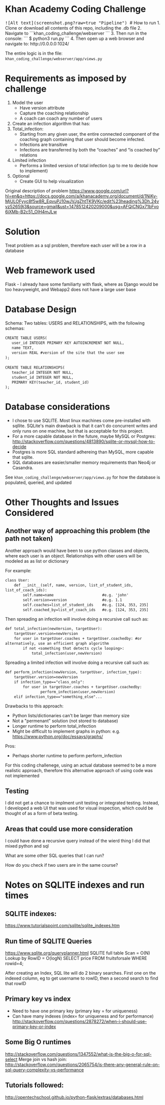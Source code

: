 # Khan Academy Coding Challenge

<kbd>
![Alt text](screenshot.png?raw=true "Pipeline")
</kbd>
# How to run
1. Clone or download all contents of this repo, including the .db file
2. Navigate to ```khan_coding_challenge/webserver ```
3. Then run in the console: ``` $ python3 run.py ```
4. Then open up a web browser and navigate to: http://0.0.0.0:1024/

The entire logic is in the file: ```khan_coding_challenge/webserver/app/views.py```


# Requirements as imposed by challenge
1. Model the user 
	- Have version attribute
	- Capture the coaching relationship
	- A coach can coach any number of users
2. Create an infection algorithm that has:
 1. Total_infection:
	- Starting from any given user, the entire connected component of the coaching graph containing that user should become infected.
 	- Infections are transitive
 	- Infections are transferred by both the “coaches” and “is coached by” relations
 2. Limited infection
 	- Performs a limited version of total infection (up to me to decide how to implement)
 3. Optional
 	- Create GUI to help visualization

Original description of problem
https://www.google.com/url?hl=en&q=https://docs.google.com/a/khanacademy.org/document/d/1NiKv-MjULOFyyc8f5w8R_EqvuPJ10wJVJgZhtTK9VKc/edit%23heading%3Dh.24vvz52659j3&source=gmail&ust=1478512420209000&usg=AFQjCNGx71bFvo6iXMb-B2c51_OlH4mJLw

# Solution
Treat problem as a sql problem, therefore each user will be a row in a database

# Web framework used
Flask - I already have some familiarty with flask, where as Django would be too heavyweight, and Webapp2 does not have a large user base

# Database Design
Schema:
Two tables: USERS and RELATIONSHIPS, with the following schemas:

```
CREATE TABLE USERS(
   user_id INTEGER PRIMARY KEY AUTOINCREMENT NOT NULL,
   name TEXT,
   version REAL #version of the site that the user see
);

CREATE TABLE RELATIONSHIPS(
   teacher_id INTEGER NOT NULL,
   student_id INTEGER NOT NULL,
   PRIMARY KEY(teacher_id, student_id)
);
```

# Database considerations
* I chose to use SQLITE. Most linux machines come pre-installed with sqllite. SQLite's main drawback is that it can't do concurrent writes and only runs on one machine, but that is acceptable for this project.
* For a more capable database in the future, maybe MySQL or Postgres: http://stackoverflow.com/questions/4813890/sqlite-or-mysql-how-to-decide
* Postgres is more SQL standard adhereing than MySQL, more capable that sqlite.
* SQL databases are easier/smaller memory requirements than Neo4j or Casandra.

See ```khan_coding_challenge/webserver/app/views.py``` for how the database is populated, queried, and updated



# Other Thoughts and Issues Considered

## Another way of approaching this problem (the path not taken) 

Another approach would have been to use python classes and objects, where each user is an object. 
Relationships with other users will be modeled as as list or dictionary

For example:
```
class User:
    def __init__(self, name, version, list_of_student_ids, list_of_coach_ids):
        self.name=name 						#e.g. 'john'
        self.version=version 				#e.g. 1.1
        self.coaches=list_of_student_ids  	#e.g. [124, 353, 235]
        self.coached_by=list_of_coach_ids 	#e.g. [124, 353, 235]
```

Then spreading an infection will involve doing a recursive call such as:
```
def total_infection(newVersion, targetUser):
	targetUser.version=newVersion
	for user in targetUser.coaches + targetUser.coachedby: #or alternatively, use an efficient graph algorithm
		if not <something that detects cycle looping>:
			total_infection(user,newVersion)
```

Spreading a limited infection will involve doing a recursive call such as:
```
def perform_infection(newVersion, targetUser, infection_type):
	targetUser.version=newVersion
	if infection_type=="class_only":
		for user in targetUser.coaches + targetUser.coachedby:
				perform_infection(user,newVersion)
	elif infection_type=="something_else"...
```

Drawbacks to this approach:
* Python lists/dictionaries can't be larger than memory size
* Not a "permenant" solution (not stored to database)
* Longer runtime to perform total_infection
* Might be difficult to implement graphs in python: e.g. https://www.python.org/doc/essays/graphs/

Pros:
* Perhaps shorter runtime to perform perform_infection

For this coding challenege, using an actual database seemed to be a more realistic approach, therefore this alternative approach of using code was not implemented



## Testing
I did not get a chance to implment unit testing or integrated testing. Instead, I developed a web UI that was used for visual inspection, which could be thought of as a form of beta testing.

## Areas that could use more consideration
I could have done a recursive query instead of the wierd thing I did that mixed python and sql

What are some other SQL queries that I can run?

How do you check if two users are in the same course?


# Notes on SQLITE indexes and run times
## SQLITE indexes:
https://www.tutorialspoint.com/sqlite/sqlite_indexes.htm

## Run time of SQLITE Queries
https://www.sqlite.org/queryplanner.html
SQLITE full table Scan = O(N)
Lookup by RowID = O(logN)
SELECT price FROM fruitsforsale WHERE rowid=4;

After creating an Index, SQL lite will do 2 binary searches.
First one on the indexed column, eg to get username to rowID,
then a second search to find that rowID

## Primary key vs index
- Need to have one primary key (primary key = for uniqueness)
- Can have many indexes (index= for uniqueness and for performance)
http://stackoverflow.com/questions/2878272/when-i-should-use-primary-key-or-index


## Some Big O runtimes
http://stackoverflow.com/questions/1347552/what-is-the-big-o-for-sql-select
Merge join vs hash join:
http://stackoverflow.com/questions/2065754/is-there-any-general-rule-on-sql-query-complexity-vs-performance

## Tutorials followed:
http://opentechschool.github.io/python-flask/extras/databases.html

